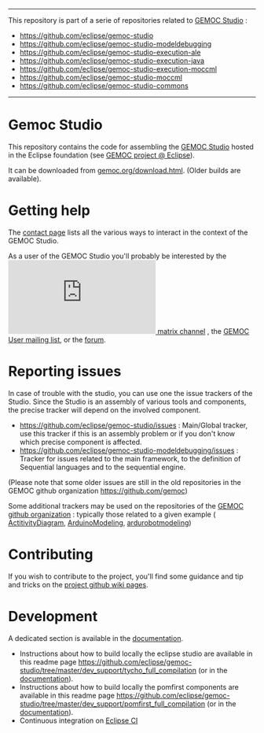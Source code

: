 -------------
This repository is part of a serie of repositories related to [GEMOC Studio](http://eclipse.org/gemoc) :
- https://github.com/eclipse/gemoc-studio
- https://github.com/eclipse/gemoc-studio-modeldebugging
- https://github.com/eclipse/gemoc-studio-execution-ale
- https://github.com/eclipse/gemoc-studio-execution-java
- https://github.com/eclipse/gemoc-studio-execution-moccml
- https://github.com/eclipse/gemoc-studio-moccml
- https://github.com/eclipse/gemoc-studio-commons
-------------

Gemoc Studio
============

This repository contains the code for assembling the [GEMOC Studio](http://gemoc.org/studio.html) hosted in the Eclipse foundation (see [GEMOC project @ Eclipse](http://www.eclipse.org/gemoc)).

It can be downloaded from [gemoc.org/download.html](http://gemoc.org/download.html). (Older builds are available).

Getting help
============
The [contact page](https://projects.eclipse.org/projects/modeling.gemoc/contact) lists all the various ways to interact in the context of the GEMOC Studio. 

As a user of the GEMOC Studio you'll probably be interested by the [![](https://img.shields.io/matrix/xtext:matrix.eclipse.org) matrix channel](https://chat.eclipse.org/#/room/#gemoc-studio:matrix.eclipse.org) , 
the [GEMOC User mailing list](https://dev.eclipse.org/mailman/listinfo/gemoc-users), or the [forum](https://www.eclipse.org/forums/index.php/f/369/).

Reporting issues
============
In case of trouble with the studio, you can use one the issue trackers of the Studio. Since the Studio is an assembly of various tools and components, the precise tracker will depend on the involved component.

* https://github.com/eclipse/gemoc-studio/issues : Main/Global tracker, use this tracker if this is an assembly problem or if you don't know which precise component is affected.
* https://github.com/eclipse/gemoc-studio-modeldebugging/issues : Tracker for issues related to the main framework, to the definition of Sequential languages and to the sequential engine.

(Please note that some older issues are still in the old repositories in the GEMOC github organization https://github.com/gemoc)

Some additional trackers may be used on the repositories of the [GEMOC github organization](https://github.com/gemoc) : typically those related to a given example ( [ActitivityDiagram](https://github.com/gemoc/activitydiagram/issues), [ArduinoModeling](https://github.com/gemoc/arduinomodeling/issues), [ardurobotmodeling](https://github.com/gemoc/ardurobotmodeling/issues))


Contributing
============
If you wish to contribute to the project, you'll find some guidance and tip and tricks on the [project github wiki pages](https://github.com/eclipse/gemoc-studio/wiki).

Development
============
A dedicated section is available in the [documentation](http://download.eclipse.org/gemoc/docs/nightly/_contributing.html).
- Instructions about how to build locally the eclipse studio are available in this readme page https://github.com/eclipse/gemoc-studio/tree/master/dev_support/tycho_full_compilation (or in the [documentation](http://download.eclipse.org/gemoc/docs/nightly/_contributing.html#_compilation_of_the_complete_gemoc_studio)).
- Instructions about how to build locally the pomfirst components are available in this readme page https://github.com/eclipse/gemoc-studio/tree/master/dev_support/pomfirst_full_compilation (or in the [documentation](https://download.eclipse.org/gemoc/docs/nightly/_contributing.html#_compilation_of_the_pom_first_jar)).
- Continuous integration on [Eclipse CI](https://ci.eclipse.org/gemoc/job/gemoc-studio/)
 

